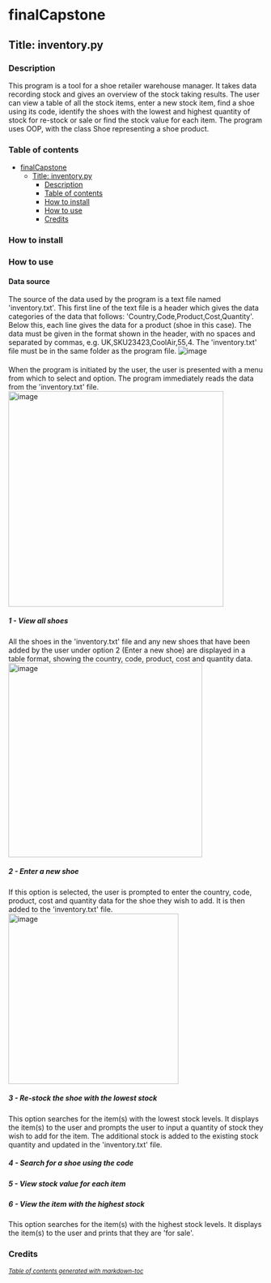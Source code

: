 # finalCapstone

## Title: inventory.py

### Description
This program is a tool for a shoe retailer warehouse manager. It takes data recording stock and gives an overview of the stock taking results. The user can view a table of all the stock items, enter a new stock item, find a shoe using its code, identify the shoes with the lowest and highest quantity of stock for re-stock or sale or find the stock value for each item. The program uses OOP, with the class Shoe representing a shoe product.

### Table of contents 
- [finalCapstone](#finalcapstone)
  * [Title: inventory.py](#title--inventorypy)
    + [Description](#description)
    + [Table of contents](#table-of-contents)
    + [How to install](#how-to-install)
    + [How to use](#how-to-use)
    + [Credits](#credits)

### How to install


### How to use
#### Data source
The source of the data used by the program is a text file named 'inventory.txt'.  This first line of the text file is a header which gives the data categories of the data that follows: 'Country,Code,Product,Cost,Quantity'.  Below this, each line gives the data for a product (shoe in this case).  The data must be given in the format shown in the header, with no spaces and separated by commas, e.g. UK,SKU23423,CoolAir,55,4.  The 'inventory.txt' file must be in the same folder as the program file.
![image](https://user-images.githubusercontent.com/121255678/215777361-c42acf75-527f-4177-8e31-369b27ec5436.png)

#### 
When the program is initiated by the user, the user is presented with a menu from which to select and option. The program immediately reads the data from the 'inventory.txt' file.
<img width="425" alt="image" src="https://user-images.githubusercontent.com/121255678/215779978-65f83c96-262d-4cba-8396-d1610ec02ce1.png">

##### 1 - View all shoes
All the shoes in the 'inventory.txt' file and any new shoes that have been added by the user under option 2 (Enter a new shoe) are displayed in a table format, showing the country, code, product, cost and quantity data.
<img width="383" alt="image" src="https://user-images.githubusercontent.com/121255678/215780437-c556a6de-f2b5-45b6-9b45-ebcb778c18e2.png">

##### 2 - Enter a new shoe
If this option is selected, the user is prompted to enter the country, code, product, cost and quantity data for the shoe they wish to add. It is then added to the 'inventory.txt' file.
<img width="336" alt="image" src="https://user-images.githubusercontent.com/121255678/215781959-eb8de822-7001-4af5-8460-a702720e70a0.png">

##### 3 - Re-stock the shoe with the lowest stock
This option searches for the item(s) with the lowest stock levels. It displays the item(s) to the user and prompts the user to input a quantity of stock they wish to add for the item. The additional stock is added to the existing stock quantity and updated in the 'inventory.txt' file.

##### 4 - Search for a shoe using the code

##### 5 - View stock value for each item


##### 6 - View the item with the highest stock
This option searches for the item(s) with the highest stock levels. It displays the item(s) to the user and prints that they are 'for sale'.





### Credits
<small><i><a href='http://ecotrust-canada.github.io/markdown-toc/'>Table of contents generated with markdown-toc</a></i></small>
